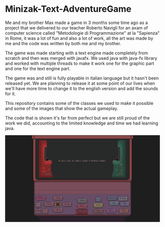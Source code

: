 # Minizak-Text-AdventureGame
Me and my brother Max made a game in 3 months some time ago as a project that we delivered to our teacher Roberto Navigli for an axam of computer science called "Metodologie di Programmazione" at la "Sapienza" in Rome, it was a lot of fun and also a lot of work, all the art was made by me and the code was written by both me and my brother.

The game was made starting with a text engine made completely from scratch and then was merged with javafx.
We used java with java-fx library and worked with multiple threads to make it work one for the graphic part and one for the text engine part.

The game was and still is fully playable in italian language but it hasn't been released yet. We are planning to release it at some point of our lives when we'll have more time to change it to the english version and add the sounds for it.

This repository contains some of the classes we used to make it possible and some of the images that show the actual gameplay.

The code that is shown it's far from perfect but we are still proud of the work we did, accounting to the limited knowledge and time we had learning java.


![Credits](Images/Credits.png)
